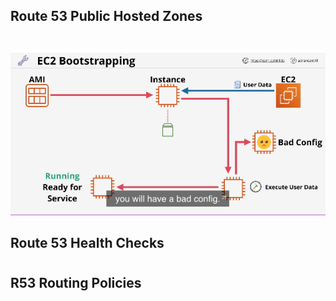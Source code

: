 ## Route 53 Public Hosted Zones

#

![Alt text](img/ecbootstrap.png 'workflow')

## Route 53 Health Checks

#

## R53 Routing Policies

#
